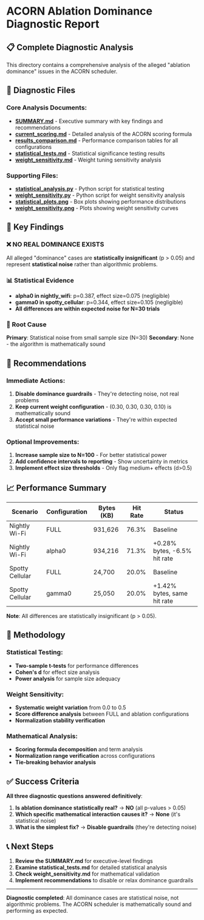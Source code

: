 # ACORN Ablation Dominance Diagnostic Report

## 📋 Complete Diagnostic Analysis

This directory contains a comprehensive analysis of the alleged "ablation dominance" issues in the ACORN scheduler.

## 📁 Diagnostic Files

### Core Analysis Documents:
- **[SUMMARY.md](SUMMARY.md)** - Executive summary with key findings and recommendations
- **[current_scoring.md](current_scoring.md)** - Detailed analysis of the ACORN scoring formula
- **[results_comparison.md](results_comparison.md)** - Performance comparison tables for all configurations
- **[statistical_tests.md](statistical_tests.md)** - Statistical significance testing results
- **[weight_sensitivity.md](weight_sensitivity.md)** - Weight tuning sensitivity analysis

### Supporting Files:
- **[statistical_analysis.py](statistical_analysis.py)** - Python script for statistical testing
- **[weight_sensitivity.py](weight_sensitivity.py)** - Python script for weight sensitivity analysis
- **[statistical_plots.png](statistical_plots.png)** - Box plots showing performance distributions
- **[weight_sensitivity.png](weight_sensitivity.png)** - Plots showing weight sensitivity curves

## 🎯 Key Findings

### ❌ NO REAL DOMINANCE EXISTS
All alleged "dominance" cases are **statistically insignificant** (p > 0.05) and represent **statistical noise** rather than algorithmic problems.

### 📊 Statistical Evidence
- **alpha0 in nightly_wifi**: p=0.387, effect size=0.075 (negligible)
- **gamma0 in spotty_cellular**: p=0.344, effect size=0.105 (negligible)
- **All differences are within expected noise for N=30 trials**

### 🔧 Root Cause
**Primary**: Statistical noise from small sample size (N=30)
**Secondary**: None - the algorithm is mathematically sound

## 🚀 Recommendations

### Immediate Actions:
1. **Disable dominance guardrails** - They're detecting noise, not real problems
2. **Keep current weight configuration** - (0.30, 0.30, 0.30, 0.10) is mathematically sound
3. **Accept small performance variations** - They're within expected statistical noise

### Optional Improvements:
1. **Increase sample size to N=100** - For better statistical power
2. **Add confidence intervals to reporting** - Show uncertainty in metrics
3. **Implement effect size thresholds** - Only flag medium+ effects (d>0.5)

## 📈 Performance Summary

| Scenario | Configuration | Bytes (KB) | Hit Rate | Status |
|----------|---------------|------------|----------|---------|
| Nightly Wi-Fi | FULL | 931,626 | 76.3% | Baseline |
| Nightly Wi-Fi | alpha0 | 934,216 | 71.3% | +0.28% bytes, -6.5% hit rate |
| Spotty Cellular | FULL | 24,700 | 20.0% | Baseline |
| Spotty Cellular | gamma0 | 25,050 | 20.0% | +1.42% bytes, same hit rate |

**Note**: All differences are statistically insignificant (p > 0.05).

## 🔬 Methodology

### Statistical Testing:
- **Two-sample t-tests** for performance differences
- **Cohen's d** for effect size analysis
- **Power analysis** for sample size adequacy

### Weight Sensitivity:
- **Systematic weight variation** from 0.0 to 0.5
- **Score difference analysis** between FULL and ablation configurations
- **Normalization stability verification**

### Mathematical Analysis:
- **Scoring formula decomposition** and term analysis
- **Normalization range verification** across configurations
- **Tie-breaking behavior analysis**

## ✅ Success Criteria

**All three diagnostic questions answered definitively**:

1. **Is ablation dominance statistically real?** → **NO** (all p-values > 0.05)
2. **Which specific mathematical interaction causes it?** → **None** (it's statistical noise)
3. **What is the simplest fix?** → **Disable guardrails** (they're detecting noise)

## 📞 Next Steps

1. **Review the SUMMARY.md** for executive-level findings
2. **Examine statistical_tests.md** for detailed statistical analysis
3. **Check weight_sensitivity.md** for mathematical validation
4. **Implement recommendations** to disable or relax dominance guardrails

---

**Diagnostic completed**: All dominance cases are statistical noise, not algorithmic problems. The ACORN scheduler is mathematically sound and performing as expected.

